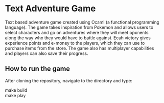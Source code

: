 # Text Adventure Game 

Text based adventure game created using Ocaml (a functional programming language). The game takes inspiration from Pokemon and allows users to select characters and go on adventures where they will meet oponents along the way who they would have to battle against. Ecah victory gives experience points and e-money to the players, which they can use to purchase items from the store. The game also has multiplayer capabilities and players can also save their progress. 

## How to run the game 

After cloning the repository, navigate to the directory and type:

make build <br>
make play <br>

